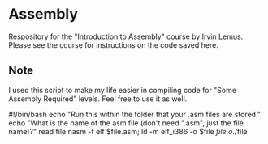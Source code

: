 # Assembly
Respository for the "Introduction to Assembly" course by Irvin Lemus. Please see the course for instructions on the code saved here.

## Note
I used this script to make my life easier in compiling code for "Some Assembly Required" levels. Feel free to use it as well.

#!/bin/bash
echo "Run this within the folder that your .asm files are stored."
echo "What is the name of the asm file (don't need ".asm", just the file name)?"
read file
nasm -f elf $file.asm; ld -m elf_i386 -o $file $file.o
./$file
